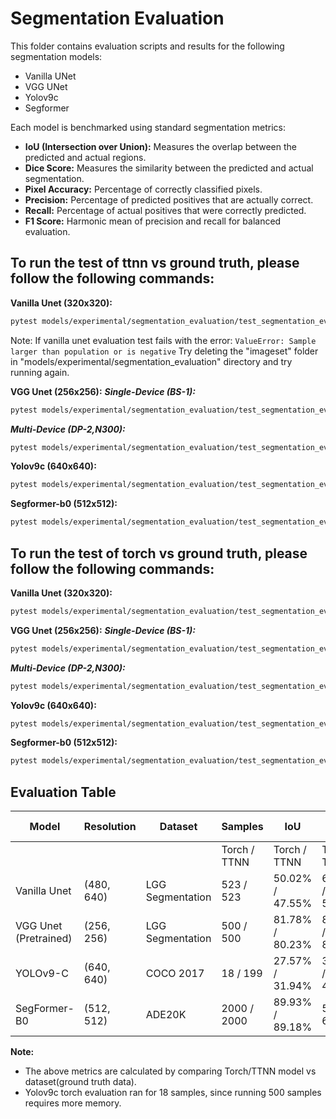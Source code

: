# Segmentation Evaluation
This folder contains evaluation scripts and results for the following segmentation models:
- Vanilla UNet
- VGG UNet
- Yolov9c
- Segformer

Each model is benchmarked using standard segmentation metrics:
- **IoU (Intersection over Union):** Measures the overlap between the predicted and actual regions.
- **Dice Score:** Measures the similarity between the predicted and actual segmentation.
- **Pixel Accuracy:** Percentage of correctly classified pixels.
- **Precision:** Percentage of predicted positives that are actually correct.
- **Recall:** Percentage of actual positives that were correctly predicted.
- **F1 Score:** Harmonic mean of precision and recall for balanced evaluation.

## To run the test of ttnn vs ground truth, please follow the following commands:

**Vanilla Unet (320x320):**
```sh
pytest models/experimental/segmentation_evaluation/test_segmentation_eval.py::test_vanilla_unet[res0-device_params0-tt_model]
```
Note: If vanilla unet evaluation test fails with the error: `ValueError: Sample larger than population or is negative`
Try deleting the "imageset" folder in "models/experimental/segmentation_evaluation" directory and try running again.

**VGG Unet (256x256):**
**_Single-Device (BS-1):_**<br>
```sh
pytest models/experimental/segmentation_evaluation/test_segmentation_eval.py::test_vgg_unet[device_params0-res0-1-pretrained_weight_true-tt_model]
```

**_Multi-Device (DP-2,N300):_**<br>
```sh
pytest models/experimental/segmentation_evaluation/test_segmentation_eval.py::test_vgg_unet_dp[wormhole_b0-device_params0-res0-1-pretrained_weight_true-tt_model]
```

**Yolov9c (640x640):**
```sh
pytest models/experimental/segmentation_evaluation/test_segmentation_eval.py::test_yolov9c[res0-segment-tt_model-True-device_params0]
```

**Segformer-b0 (512x512):**
```sh
pytest models/experimental/segmentation_evaluation/test_segmentation_eval.py::test_segformer[res0-tt_model-device_params0]
```

## To run the test of torch vs ground truth, please follow the following commands:

**Vanilla Unet (320x320):**
```sh
pytest models/experimental/segmentation_evaluation/test_segmentation_eval.py::test_vanilla_unet[res0-device_params0-torch_model]
```

**VGG Unet (256x256):**
**_Single-Device (BS-1):_**<br>
```sh
pytest models/experimental/segmentation_evaluation/test_segmentation_eval.py::test_vgg_unet[device_params0-res0-1-pretrained_weight_true-torch_model]
```

**_Multi-Device (DP-2,N300):_**<br>
```sh
pytest models/experimental/segmentation_evaluation/test_segmentation_eval.py::test_vgg_unet_dp[wormhole_b0-device_params0-res0-1-pretrained_weight_true-torch_model]
```

**Yolov9c (640x640):**
```sh
pytest models/experimental/segmentation_evaluation/test_segmentation_eval.py::test_yolov9c[res0-segment-torch_model-True-device_params0]
```

**Segformer-b0 (512x512):**
```sh
pytest models/experimental/segmentation_evaluation/test_segmentation_eval.py::test_segformer[res0-torch_model-device_params0]
```

## Evaluation Table
| Model                 | Resolution | Dataset          | Samples      | IoU             | Dice Score      | Pixel Accuracy  | Precision       | Recall          | F1 Score        |
| --------------------- | ---------- | ---------------- | ------------ | --------------- | --------------- | --------------- | --------------- | --------------- | --------------- |
|                       |            |                  | Torch / TTNN | Torch / TTNN    | Torch / TTNN    | Torch / TTNN    | Torch / TTNN    | Torch / TTNN    | Torch / TTNN    |
| Vanilla Unet          | (480, 640) | LGG Segmentation | 523 / 523    | 50.02% / 47.55% | 61.47% / 58.43% | 99.41% / 99.39% | 81.92% / 77.63% | 53.36% / 50.92% | 61.47% / 58.43% |
| VGG Unet (Pretrained) | (256, 256) | LGG Segmentation | 500 / 500    | 81.78% / 80.23% | 89.38% / 88.25% | 99.53% / 99.48% | 84.43% / 82.24% | 96.37% / 96.90% | 89.38% / 88.25% |
| YOLOv9-C              | (640, 640) | COCO 2017        | 18 / 199     | 27.57% / 31.94% | 37.71% / 42.97% | 73.83% / 72.91% | 35.40% / 38.69% | 42.25% / 52.48% | 37.71% / 42.97% |
| SegFormer-B0          | (512, 512) | ADE20K           | 2000 / 2000    | 89.93% / 89.18% | 5.95% / 6.02%   | 70.33% / 69.87% | 27.97% / 27.84% | 28.20% / 28.20% | 27.89% / 27.83% |

**Note:**
- The above metrics are calculated by comparing Torch/TTNN model vs dataset(ground truth data).
- Yolov9c torch evaluation ran for 18 samples, since running 500 samples requires more memory.

